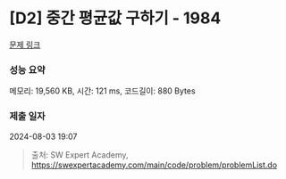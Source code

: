 # [D2] 중간 평균값 구하기 - 1984 

[문제 링크](https://swexpertacademy.com/main/code/problem/problemDetail.do?contestProbId=AV5Pw_-KAdcDFAUq) 

### 성능 요약

메모리: 19,560 KB, 시간: 121 ms, 코드길이: 880 Bytes

### 제출 일자

2024-08-03 19:07



> 출처: SW Expert Academy, https://swexpertacademy.com/main/code/problem/problemList.do